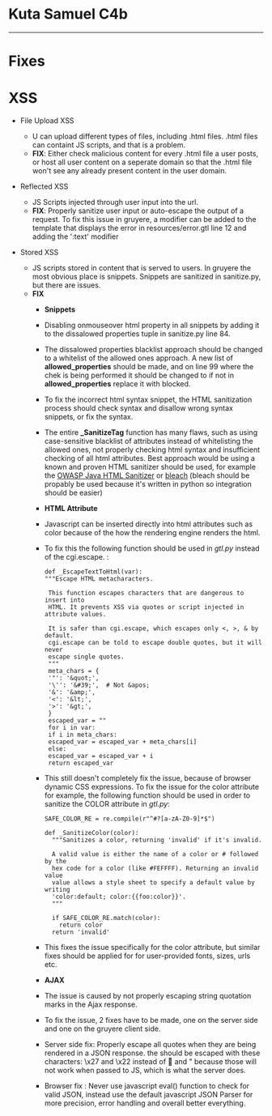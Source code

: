 # Kuta Samuel C4b
---
# Fixes
# XSS
- File Upload XSS
    - U can upload different types of files, including .html files. .html files can containt JS
    scripts, and that is a problem.
    - **FIX**:  Either check malicious content for every .html file a user posts, or host all user
    content on a seperate domain so that the .html file won't see any already present content
    in the user domain.

- Reflected XSS
    - JS Scripts injected through user input into the url.
    - **FIX**: Properly sanitize user input or auto-escape the output of a request. To fix this 
    issue in gruyere, a modifier can be added to the template that displays the error in 
    resources/error.gtl line 12 and adding the ':text' modifier

- Stored XSS
    - JS scripts stored in content that is served to users. In gruyere the most obvious place is 
    snippets. Snippets are sanitized in sanitize.py, but there are issues.
    - **FIX** 
        - **Snippets**
        - Disabling onmouseover html property in all snippets by adding it to the dissalowed 
        properties tuple in sanitize.py line 84.

        - The dissalowed properties blacklist approach should be changed to a whitelist of the 
        allowed ones approach. A new list of **allowed_properties** should be made, and on line 
        99 where the chek is being performed it should be changed to if not in 
        **allowed_properties** replace it with blocked.

        - To fix the incorrect html syntax snippet, the HTML sanitization process should check 
        syntax and disallow wrong syntax snippets, or fix the syntax.

        - The entire **_SanitizeTag** function has many flaws, such as using case-sensitive blacklist
        of attributes instead of whitelisting the allowed ones, not properly checking html syntax
        and insufficient checking of 
        all html attributes. Best approach would be using a known and proven HTML sanitizer 
        should be used, for example the 
        [OWASP Java HTML Sanitizer](https://github.com/OWASP/java-html-sanitizer)
         or [bleach](https://github.com/mozilla/bleach) (bleach should be propably be used because
         it's written in python so integration should be easier)

         - **HTML Attribute**
         - Javascript can be inserted directly into html attributes such as color because of the 
         how the rendering engine renders the html.
         - To fix this the following function should be used in *gtl.py* instead of the 
         cgi.escape. :
             ```
             def _EscapeTextToHtml(var):
             """Escape HTML metacharacters.

              This function escapes characters that are dangerous to insert into
              HTML. It prevents XSS via quotes or script injected in attribute values.

              It is safer than cgi.escape, which escapes only <, >, & by default.
              cgi.escape can be told to escape double quotes, but it will never
              escape single quotes.
              """
              meta_chars = {
              '"': '&quot;',
              '\'': '&#39;',  # Not &apos;
              '&': '&amp;',
              '<': '&lt;',
              '>': '&gt;',
              }
              escaped_var = ""
              for i in var:
              if i in meta_chars:
              escaped_var = escaped_var + meta_chars[i]
              else:
              escaped_var = escaped_var + i
              return escaped_var
              ```
        - This still doesn't completely fix the issue, because of browser dynamic CSS expressions.
        To fix the issue for the color attribute for example, the following function should be used
        in order to sanitize the COLOR attribute in *gtl.py*:
            ```
            SAFE_COLOR_RE = re.compile(r"^#?[a-zA-Z0-9]*$")

            def _SanitizeColor(color):
              """Sanitizes a color, returning 'invalid' if it's invalid.

              A valid value is either the name of a color or # followed by the
              hex code for a color (like #FEFFFF). Returning an invalid value
              value allows a style sheet to specify a default value by writing
              'color:default; color:{{foo:color}}'.
              """

              if SAFE_COLOR_RE.match(color):
                return color
              return 'invalid'
            ```
        - This fixes the issue specifically for the color attribute, but similar fixes should be
        applied for for user-provided fonts, sizes, urls etc.

        - **AJAX**
        - The issue is caused by not properly escaping string quotation marks in the Ajax response.
        - To fix the issue, 2 fixes have to be made, one on the server side and one on the gruyere
        client side.
        - Server side fix: Properly escape all quotes when they are being rendered in a JSON 
        response. the should be escaped with these characters:  \x27 and \x22 instead of 
        &#27; and &quot; because those will not work when passed to JS, which is what the server does.
        - Browser fix : Never use javascript eval() function to check for valid JSON, instead use 
        the default javascript JSON Parser for more precision, error handling and overall better 
        everything.
